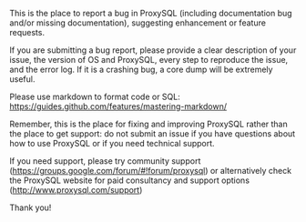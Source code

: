 This is the place to report a bug in ProxySQL (including documentation bug and/or missing documentation), suggesting enhancement or feature requests.

If you are submitting a bug report, please provide a clear description of your issue, the version of OS and ProxySQL, every step to reproduce the issue, and the error log. If it is a crashing bug, a core dump will be extremely useful.

Please use markdown to format code or SQL: https://guides.github.com/features/mastering-markdown/

Remember, this is the place for fixing and improving ProxySQL rather than the place to get support: do not submit an issue if you have questions about how to use ProxySQL or if you need technical support.

If you need support, please try community support (https://groups.google.com/forum/#!forum/proxysql) or alternatively check the ProxySQL website for paid consultancy and support options (http://www.proxysql.com/support)

Thank you!
